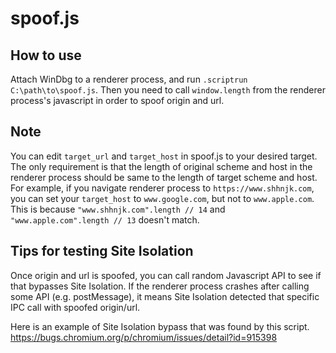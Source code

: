 # spoof.js

## How to use
Attach WinDbg to a renderer process, and run `.scriptrun C:\path\to\spoof.js`. Then you need to call `window.length` from the renderer process's javascript in order to spoof origin and url.

## Note
You can edit `target_url` and `target_host` in spoof.js to your desired target. The only requirement is that the length of original scheme and host in the renderer process should be same to the length of target scheme and host.
For example, if you navigate renderer process to `https://www.shhnjk.com`, you can set your `target_host` to `www.google.com`, but not to `www.apple.com`. This is because `"www.shhnjk.com".length // 14` and `"www.apple.com".length // 13` doesn't match.

## Tips for testing Site Isolation
Once origin and url is spoofed, you can call random Javascript API to see if that bypasses Site Isolation. If the renderer process crashes after calling some API (e.g. postMessage), it means Site Isolation detected that specific IPC call with spoofed origin/url.

Here is an example of Site Isolation bypass that was found by this script.
https://bugs.chromium.org/p/chromium/issues/detail?id=915398
